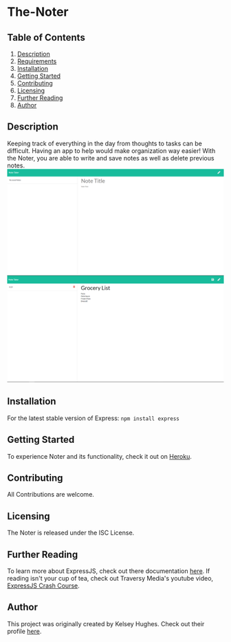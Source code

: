 # The-Noter

## Table of Contents 
1. [Description](#Description)
2. [Requirements](#Requirements)
3. [Installation](#Installation)
4. [Getting Started](#GettingStarted)
5. [Contributing](#Contributing)
6. [Licensing](#Licensing)
7. [Further Reading](#FurtherReading)
8. [Author](#Author)

## Description 
Keeping track of everything in the day from thoughts to tasks can be difficult. Having an app to help would make organization way easier! With the Noter, you are able to write and save notes as well as delete previous notes.
![No Saved Notes](nosaved.png)
![Saved Notes](notesadded.png)

## Installation
For the latest stable version of Express: 
`npm install express`

## Getting Started 
To experience Noter and its functionality, check it out on [Heroku](). 

## Contributing 
All Contributions are welcome. 


## Licensing 
The Noter is released under the ISC License.

## Further Reading
To learn more about ExpressJS, check out there documentation [here](https://expressjs.com/). If reading isn't your cup of tea, check out Traversy Media's youtube video, [ExpressJS Crash Course](https://www.youtube.com/watch?v=L72fhGm1tfE).

## Author 
This project was originally created by Kelsey Hughes. Check out their profile [here](https://github.com/kelbri10). 